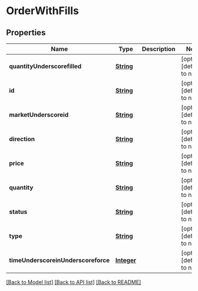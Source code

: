 # OrderWithFills
## Properties

Name | Type | Description | Notes
------------ | ------------- | ------------- | -------------
**quantityUnderscorefilled** | [**String**](string.md) |  | [optional] [default to null]
**id** | [**String**](string.md) |  | [optional] [default to null]
**marketUnderscoreid** | [**String**](string.md) |  | [optional] [default to null]
**direction** | [**String**](string.md) |  | [optional] [default to null]
**price** | [**String**](string.md) |  | [optional] [default to null]
**quantity** | [**String**](string.md) |  | [optional] [default to null]
**status** | [**String**](string.md) |  | [optional] [default to null]
**type** | [**String**](string.md) |  | [optional] [default to null]
**timeUnderscoreinUnderscoreforce** | [**Integer**](integer.md) |  | [optional] [default to null]

[[Back to Model list]](../README.md#documentation-for-models) [[Back to API list]](../README.md#documentation-for-api-endpoints) [[Back to README]](../README.md)

